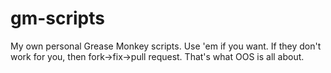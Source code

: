# gm-scripts

My own personal Grease Monkey scripts.  Use 'em if you want.  If they don't work for you, then fork->fix->pull request.  That's what OOS is all about.
